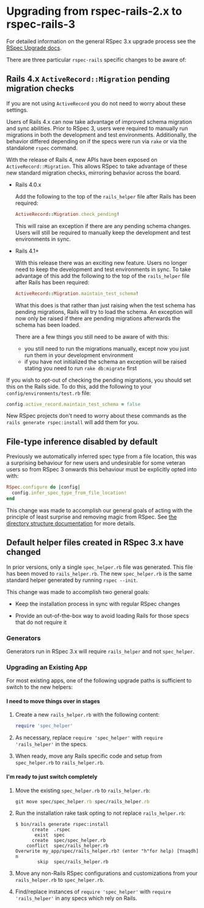 # Upgrading from rspec-rails-2.x to rspec-rails-3

For detailed information on the general RSpec 3.x upgrade process see the [RSpec
Upgrade docs](https://relishapp.com/rspec/docs/upgrade).

There are three particular `rspec-rails` specific changes to be aware of:

<a name="pending-migration-checks"></a>
## Rails 4.x `ActiveRecord::Migration` pending migration checks

If you are not using `ActiveRecord` you do not need to worry about these
settings.

Users of Rails 4.x can now take advantage of improved schema migration and sync
abilities. Prior to RSpec 3, users were required to manually run migrations in
both the development and test environments. Additionally, the behavior differed
depending on if the specs were run via `rake` or via the standalone `rspec`
command.

With the release of Rails 4, new APIs have been exposed on
`ActiveRecord::Migration`. This allows RSpec to take advantage of these new
standard migration checks, mirroring behavior across the board.

  - Rails 4.0.x

    Add the following to the top of the `rails_helper` file after Rails has
    been required:

    ```ruby
    ActiveRecord::Migration.check_pending!
    ```

    This will raise an exception if there are any pending schema changes. Users
    will still be required to manually keep the development and test
    environments in sync.

  - Rails 4.1+

    With this release there was an exciting new feature. Users no longer need
    to keep the development and test environments in sync. To take advantage of
    this add the following to the top of the `rails_helper` file after Rails
    has been required:

    ```ruby
    ActiveRecord::Migration.maintain_test_schema!
    ```

    What this does is that rather than just raising when the test schema has
    pending migrations, Rails will try to load the schema. An exception will
    now only be raised if there are pending migrations afterwards the schema
    has been loaded.

    There are a few things you still need to be aware of with this:
      - you still need to run the migrations manually, except now you just run
        them in your development environment
      - if you have not initialized the schema an exception will be raised
        stating you need to run `rake db:migrate` first

If you wish to opt-out of checking the pending migrations, you should set this
on the Rails side. To do this, add the following to your
`config/environments/test.rb` file:

```ruby
config.active_record.maintain_test_schema = false
```

New RSpec projects don't need to worry about these commands as the `rails
generate rspec:install` will add them for you.

<a name="file-type-inference-disabled"></a>
## File-type inference disabled by default

Previously we automatically inferred spec type from a file location, this
was a surprising behaviour for new users and undesirable for some veteran users
so from RSpec 3 onwards this behaviour must be explicitly opted into with:

```Ruby
RSpec.configure do |config|
  config.infer_spec_type_from_file_location!
end
```

This change was made to accomplish our general goals of acting with the principle
of least surprise and removing magic from RSpec. See [the directory structure
documentation](https://www.relishapp.com/rspec/rspec-rails/v/3-0/docs/directory-structure) for more details.

<a name="default-helper-files"></a>
## Default helper files created in RSpec 3.x have changed

In prior versions, only a single `spec_helper.rb` file was generated. This file
has been moved to `rails_helper.rb`. The new `spec_helper.rb` is the same
standard helper generated by running `rspec --init`.

This change was made to accomplish two general goals:

- Keep the installation process in sync with regular RSpec changes

- Provide an out-of-the-box way to avoid loading Rails for those specs that do
  not require it

<a name="generators"></a>
### Generators

Generators run in RSpec 3.x will require `rails_helper` and not `spec_helper`.

<a name="upgrading-an-existing-app"></a>
### Upgrading an Existing App

For most existing apps, one of the following upgrade paths is sufficient to
switch to the new helpers:

#### I need to move things over in stages

1. Create a new `rails_helper.rb` with the following content:

    ```ruby
    require 'spec_helper'
    ```

2. As necessary, replace `require 'spec_helper'` with `require 'rails_helper'`
   in the specs.

3. When ready, move any Rails specific code and setup from `spec_helper.rb` to
   `rails_helper.rb`.

#### I'm ready to just switch completely

1. Move the existing `spec_helper.rb` to `rails_helper.rb`:

    ```ruby
    git move spec/spec_helper.rb spec/rails_helper.rb
    ```

2. Run the installation rake task opting to not replace `rails_helper.rb`:

    ```console
    $ bin/rails generate rspec:install
          create  .rspec
           exist  spec
          create  spec/spec_helper.rb
        conflict  spec/rails_helper.rb
    Overwrite my_app/spec/rails_helper.rb? (enter "h"for help) [Ynaqdh] n
            skip  spec/rails_helper.rb
    ```

3. Move any non-Rails RSpec configurations and customizations from your
   `rails_helper.rb` to `spec_helper.rb`.

4. Find/replace instances of `require 'spec_helper'` with
   `require 'rails_helper'` in any specs which rely on Rails.
